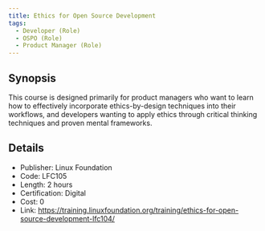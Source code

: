 ```yaml
---
title: Ethics for Open Source Development
tags: 
  - Developer (Role)
  - OSPO (Role)
  - Product Manager (Role)
---
```



## Synopsis

This course is designed primarily for product managers who want to learn how to effectively incorporate ethics-by-design techniques into their workflows, and developers wanting to apply ethics through critical thinking techniques and proven mental frameworks.

## Details

- Publisher: Linux Foundation
- Code: LFC105
- Length: 2 hours
- Certification: Digital
- Cost: 0
- Link: https://training.linuxfoundation.org/training/ethics-for-open-source-development-lfc104/
